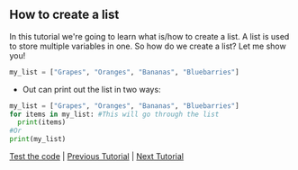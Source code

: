 ## How to create a list

In this tutorial we're going to learn what is/how to create a list.
A list is used to store multiple variables in one.
So how do we create a list? Let me show you!

```python
my_list = ["Grapes", "Oranges", "Bananas", "Bluebarries"]
```
* Out can print out the list in two ways:
```python
my_list = ["Grapes", "Oranges", "Bananas", "Bluebarries"]
for items in my_list: #This will go through the list
  print(items)
#Or
print(my_list)
```
[Test the code](https://onlinegdb.com) | [Previous Tutorial](tutorial1) | [Next Tutorial](tutorial4)
